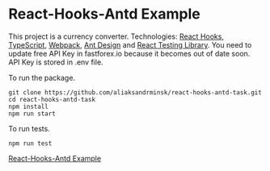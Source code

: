 # React-Hooks-Antd Example

This project is a currency converter. Technologies: [React Hooks](https://reactjs.org/), [TypeScript](https://www.typescriptlang.org/), [Webpack](https://webpack.js.org/), [Ant Design](https://ant.design/) and [React Testing Library](https://testing-library.com/). You need to update free API Key in fastforex.io because it becomes out of date soon. API Key is stored in .env file. 

To run the package.

```
git clone https://github.com/aliaksandrminsk/react-hooks-antd-task.git
cd react-hooks-antd-task
npm install
npm run start
```
To run tests.

```
npm run test
```


[React-Hooks-Antd Example
](https://react-hooks-antd-task.web.app/)
